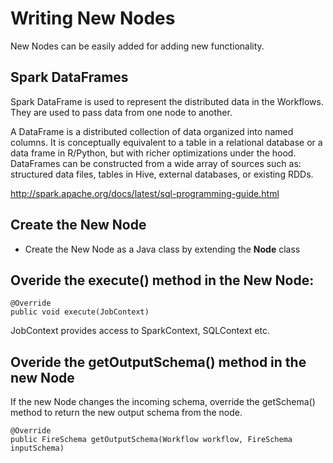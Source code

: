 # Writing New Nodes

New Nodes can be easily added for adding new functionality.

## Spark DataFrames

Spark DataFrame is used to represent the distributed data in the Workflows. They are used to pass data from one node
to another.

A DataFrame is a distributed collection of data organized into named columns. It is conceptually equivalent to a table
in a relational database or a data frame in R/Python, but with richer optimizations under the hood. DataFrames can be
constructed from a wide array of sources such as: structured data files, tables in Hive, external databases,
or existing RDDs.

http://spark.apache.org/docs/latest/sql-programming-guide.html


## Create the New Node

* Create the New Node as a Java class by extending the **Node** class

## Overide the execute() method in the New Node:

    @Override
    public void execute(JobContext)

JobContext provides access to SparkContext, SQLContext etc.

## Overide the getOutputSchema() method in the new Node

If the new Node changes the incoming schema, override the getSchema() method to return the new output schema from the node.

    @Override
    public FireSchema getOutputSchema(Workflow workflow, FireSchema inputSchema) 

